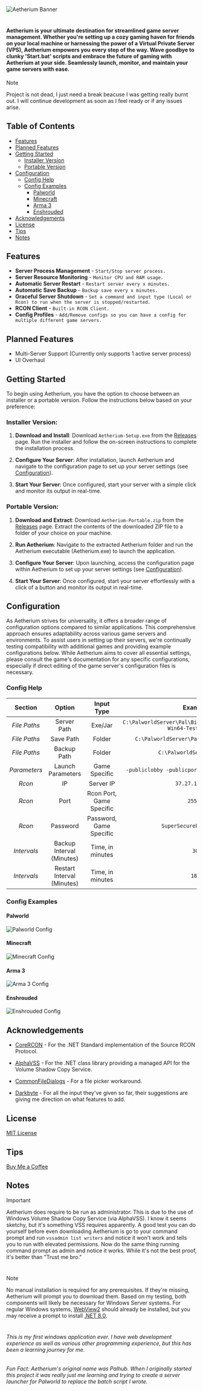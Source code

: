 ![Aetherium Banner](https://raw.githubusercontent.com/AriesLR/Aetherium/main/docs/images/bannerlogo-alt.png)

# 

 #### Aetherium is your ultimate destination for streamlined game server management. Whether you're setting up a cozy gaming haven for friends on your local machine or harnessing the power of a Virtual Private Server (VPS), Aetherium empowers you every step of the way. Wave goodbye to clunky 'Start.bat' scripts and embrace the future of gaming with Aetherium at your side. Seamlessly launch, monitor, and maintain your game servers with ease.

> [!NOTE]
> Project is not dead, I just need a break beacuse I was getting really burnt out. I will continue development as soon as I feel ready or if any issues arise.

## Table of Contents

- [Features](#features)
- [Planned Features](#planned-features)
- [Getting Started](#getting-started)
    - [Installer Version](#installer-version)
    - [Portable Version](#portable-version)
- [Configuration](#configuration)
    - [Config Help](#config-help)
    - [Config Examples](#config-examples)
        - [Palworld](#palworld)
        - [Minecraft](#minecraft)
        - [Arma 3](#arma-3)
        - [Enshrouded](#enshrouded)
- [Acknowledgements](#acknowledgements)
- [License](#license)
- [Tips](#tips)
- [Notes](#notes)

## Features

- **Server Process Management** - `Start/Stop server process.`
- **Server Resource Monitoring** - `Monitor CPU and RAM usage.`
- **Automatic Server Restart** - `Restart server every x minutes.`
- **Automatic Save Backup** - `Backup save every x minutes.`
- **Graceful Server Shutdown** - `Set a command and input type (Local or Rcon) to run when the server is stopped/restarted.`
- **RCON Client** - `Built-in RCON Client.`
- **Config Profiles** - `Add/Remove configs so you can have a config for multiple different game servers.`

## Planned Features

- Multi-Server Support (Currently only supports 1 active server process)
- UI Overhaul

## Getting Started

To begin using Aetherium, you have the option to choose between an installer or a portable version. Follow the instructions below based on your preference:

### Installer Version:

1. **Download and Install**: Download `Aetherium-Setup.exe` from the [Releases](https://github.com/arieslr/Aetherium/releases/latest) page. Run the installer and follow the on-screen instructions to complete the installation process.

2. **Configure Your Server**: After installation, launch Aetherium and navigate to the configuration page to set up your server settings (see [Configuration](#configuration)).

3. **Start Your Server**: Once configured, start your server with a simple click and monitor its output in real-time.

### Portable Version:

1. **Download and Extract**: Download `Aetherium-Portable.zip` from the [Releases](https://github.com/arieslr/Aetherium/releases/latest) page. Extract the contents of the downloaded ZIP file to a folder of your choice on your machine.

2. **Run Aetherium**: Navigate to the extracted Aetherium folder and run the Aetherium executable (Aetherium.exe) to launch the application.

3. **Configure Your Server**: Upon launching, access the configuration page within Aetherium to set up your server settings (see [Configuration](#configuration)).

4. **Start Your Server**: Once configured, start your server effortlessly with a click of a button and monitor its output in real-time.


## Configuration

As Aetherium strives for universality, it offers a broader range of configuration options compared to similar applications. This comprehensive approach ensures adaptability across various game servers and environments. To assist users in setting up their servers, we're continually testing compatibility with additional games and providing example configurations below. While Aetherium aims to cover all essential settings, please consult the game's documentation for any specific configurations, especially if direct editing of the game server's configuration files is necessary.

### Config Help
|Section | Option | Input Type | Example |
| :---: | :---: | :---: | :---: |
| *File Paths* | Server Path | Exe/Jar | `C:\PalworldServer\Pal\Binaries\Win64\PalServer-Win64-Test-Cmd.exe` |
| *File Paths* | Save Path | Folder | `C:\PalworldServer\Pal\Saved\SaveGames\0` |
| *File Paths* | Backup Path | Folder | `C:\PalworldServerBackups` |
| *Parameters* | Launch Parameters | Game Specific | `-publiclobby -publicport=8211 -RCONPort=25575` |
| *Rcon* | IP | Server IP | `37.27.179.166` |
| *Rcon* | Port | Rcon Port, Game Specific | `25575` |
| *Rcon* | Password | Password, Game Specific | `SuperSecurePassword123` |
| *Intervals* | Backup Interval (Minutes) | Time, in minutes | `30` | 
| *Intervals* | Restart Interval (Minutes) | Time, in minutes | `180` |

### Config Examples

#### Palworld
![Palworld Config](https://raw.githubusercontent.com/AriesLR/Aetherium/main/docs/images/config/palworld-config.png)

#### Minecraft
![Minecraft Config](https://raw.githubusercontent.com/AriesLR/Aetherium/main/docs/images/config/minecraft-config.png)

#### Arma 3
![Arma 3 Config](https://raw.githubusercontent.com/AriesLR/Aetherium/main/docs/images/config/arma3-config.png)

#### Enshrouded
![Enshrouded Config](https://raw.githubusercontent.com/AriesLR/Aetherium/main/docs/images/config/enshrouded-config.png)

## Acknowledgements
- [CoreRCON](https://github.com/Challengermode/CoreRcon) - For the .NET Standard implementation of the Source RCON Protocol.

- [AlphaVSS](https://alphavss.alphaleonis.com) - For the .NET class library providing a managed API for the Volume Shadow Copy Service.

- [CommonFileDialogs](https://github.com/emako/CommonFileDialogs) - For a file picker workaround.

- [Darkbyte](https://github.com/darkbyte42) - For all the input they've given so far, their suggestions are giving me direction on what features to add.

## License

[MIT License](LICENSE)

## Tips
[Buy Me a Coffee](https://www.buymeacoffee.com/arieslr)

## Notes
  > [!IMPORTANT]  
> Aetherium does require to be run as administrator. This is due to the use of Windows Volume Shadow Copy Service (via AlphaVSS). I know it seems sketchy, but it's something VSS requires apparently. A good test you can do yourself before even downloading Aetherium is go to your command prompt and run `vssadmin list writers` and notice it won't work and tells you to run with elevated permissions. Now do the same thing running command prompt as admin and notice it works. While it's not the best proof, it's better than "Trust me bro."
#

 > [!NOTE]  
> No manual installation is required for any prerequisites. If they're missing, Aetherium will prompt you to download them. Based on my testing, both components will likely be necessary for Windows Server systems. For regular Windows systems, [WebView2](https://developer.microsoft.com/en-us/microsoft-edge/webview2/consumer/?form=MA13LH) should already be installed, but you may receive a prompt to install [.NET 8.0](https://dotnet.microsoft.com/en-us/download/dotnet/thank-you/sdk-8.0.201-windows-x64-installer).
#

###### This is my first windows application ever. I have web development experience as well as various other programming experience, but this has been a learning journey for me.

###### Fun Fact: Aetherium's original name was Palhub. When I originally started this project it was really just me learning and trying to create a server launcher for Palworld to replace the batch script I wrote. 
